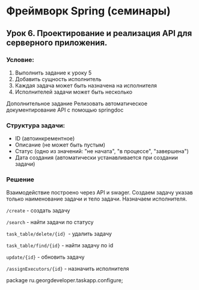 # Фреймворк Spring (семинары)
## Урок 6. Проектирование и реализация API для серверного приложения.

### Условие:

1) Выполнить задание к уроку 5
2) Добавить сущность исполнитель
3) Каждая задача может быть назначена на исполнителя
4) Исполнителей задачи может быть несколько

Дополнительное задание
Релизовать автоматическое документирование API c помощью springdoc

### Структура задачи:

- ID (автоинкрементное)
- Описание (не может быть пустым)
- Статус (одно из значений: "не начата", "в процессе", "завершена")
- Дата создания (автоматически устанавливается при создании задачи)

### Решение
Взаимодействие построено через API и swager.
Создаем задачу указав только наименование задачи и тело задачи.
Назначаем исполнителя.

`/create` - создать задачу

`/search` - найти задачи по статусу

`task_table/delete/{id} `- удалить задачу

`task_table/find/{id}` - найти задачу по id

`update/{id}` - обновить задачу

`/assignExecutors/{id}` - назначить исполнителя


package ru.georgdeveloper.taskapp.configure;